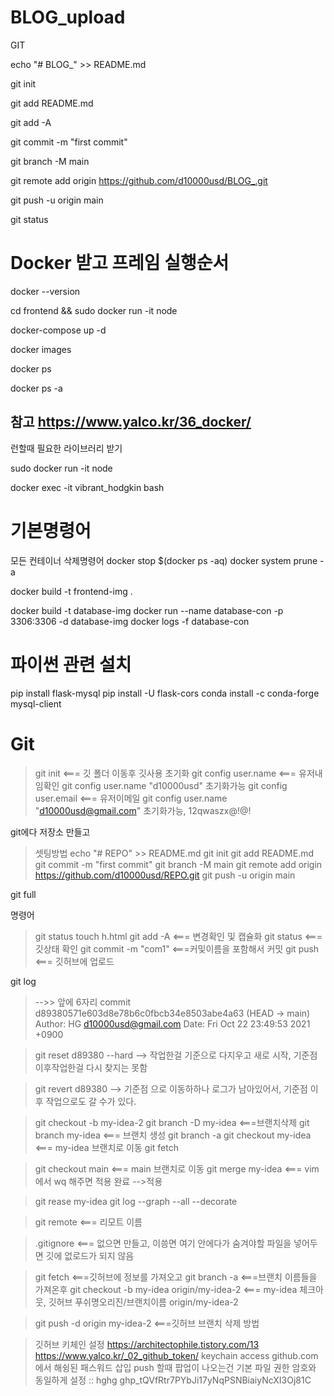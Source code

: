 # BLOG_upload

GIT

echo "# BLOG_" >> README.md

git init

git add README.md

git add -A

git commit -m "first commit"

git branch -M main

git remote add origin https://github.com/d10000usd/BLOG_.git

git push -u origin main

git status

# Docker 받고 프레임 실행순서

docker --version

cd frontend && sudo docker run -it node

docker-compose up -d

docker images

docker ps

docker ps -a

## 참고 https://www.yalco.kr/36_docker/

런할때 필요한 라이브러리 받기

sudo docker run -it node

docker exec -it vibrant_hodgkin bash

# 기본명령어

모든 컨테이너 삭제명령어
docker stop $(docker ps -aq)
docker system prune -a

docker build -t frontend-img .

docker build -t database-img
docker run --name database-con -p 3306:3306 -d database-img
docker logs -f database-con

# 파이썬 관련 설치

pip install flask-mysql
pip install -U flask-cors
conda install -c conda-forge mysql-client

# Git


> git init      <=== 깃 폴더 이동후 깃사용 초기화
> git config user.name  <=== 유저내임확인  git config user.name "d10000usd" 초기화가능
> git config user.email <=== 유저이메일  git config user.name "d10000usd@gmail.com" 초기화가능, 12qwaszx@!@!

git에다 저장소 만들고

> 셋팅방법
> echo "# REPO" >> README.md
> git init
> git add README.md
> git commit -m "first commit"
> git branch -M main
> git remote add origin https://github.com/d10000usd/REPO.git
> git push -u origin main

git full





명령어

> git status
> touch h.html
> git add -A       <=== 변경확인 및 캡슐화
> git status      <===깃상태 확인
> git commit -m "com1"        <===커및이름을 포함해서 커밋
> git push        <=== 깃허브에 업로드

git log

> -->> 앞에 6자리
> commit d89380571e603d8e78b6c0fbcb34e8503abe4a63 (HEAD -> main)
> Author: HG <d10000usd@gmail.com>
> Date:   Fri Oct 22 23:49:53 2021 +0900

> git reset d89380 --hard
> --> 작업한걸 기준으로 다지우고 새로 시작, 기준점 이후작업한걸 다시 찾지는 못함

> git revert d89380
> --> 기준점 으로 이동하하나 로그가 남아있어서, 기준점 이후 작업으로도 갈 수가 있다.

> git checkout -b my-idea-2
> git branch -D my-idea       <===브랜치삭제
> git branch my-idea  <=== 브랜치 생성
> git branch -a
> git checkout my-idea <=== my-idea 브랜치로 이동
> git fetch

> git checkout main   <=== main 브랜치로 이동
> git merge my-idea       <=== vim 에서 wq 해주면 적용 완료
> -->적용

> git rease my-idea
> git log --graph --all --decorate

> git remote      <=== 리모트 이름

> .gitignore      <=== 없으면 만들고, 이씅면 여기 안에다가 숨겨야할 파일을 넣어두면 깃에 없로드가 되지 않음

> git fetch       <===깃허브에 정보를 가져오고
> git branch -a   <===브랜치 이름들을 가져온후
> git checkout -b my-idea origin/my-idea-2        <=== my-idea 체크아웃, 깃허브 푸쉬명오리진/브랜치이름 origin/my-idea-2

> git push -d origin my-idea-2        <===깃허브 브랜치 삭제 방법

> 깃허브 키체인 설정
> https://architectophile.tistory.com/13
> https://www.yalco.kr/_02_github_token/
> keychain access
> github.com 에서 해슁된 패스워드 삽입
> push 할때 팝업이 나오는건 기본 파일 권한 암호와 동일하게 설정 :: hghg
> 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

